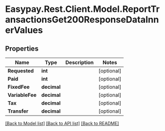 # Easypay.Rest.Client.Model.ReportTransactionsGet200ResponseDataInnerValues

## Properties

Name | Type | Description | Notes
------------ | ------------- | ------------- | -------------
**Requested** | **int** |  | [optional] 
**Paid** | **int** |  | [optional] 
**FixedFee** | **decimal** |  | [optional] 
**VariableFee** | **decimal** |  | [optional] 
**Tax** | **decimal** |  | [optional] 
**Transfer** | **decimal** |  | [optional] 

[[Back to Model list]](../README.md#documentation-for-models) [[Back to API list]](../README.md#documentation-for-api-endpoints) [[Back to README]](../README.md)

